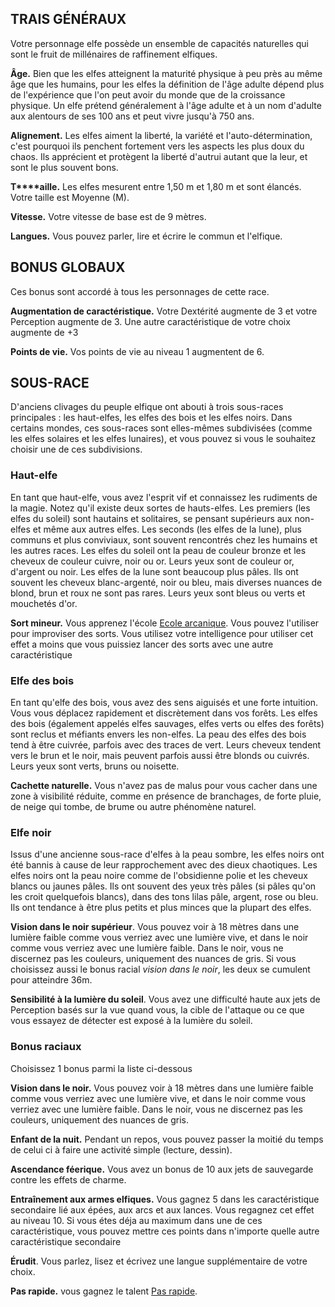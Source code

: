 ## TRAIS GÉNÉRAUX

Votre personnage elfe possède un ensemble de capacités naturelles qui sont le fruit de millénaires de raffinement elfiques.

**Âge.** Bien que les elfes atteignent la maturité physique à peu près au même âge que les humains, pour les elfes la définition de l'âge adulte dépend plus de l'expérience que l'on peut avoir du monde que de la croissance physique. Un elfe prétend généralement à l'âge adulte et à un nom d'adulte aux alentours de ses 100 ans et peut vivre jusqu'à 750 ans.

**Alignement.** Les elfes aiment la liberté, la variété et l'auto-détermination, c'est pourquoi ils penchent fortement vers les aspects les plus doux du chaos. Ils apprécient et protègent la liberté d'autrui autant que la leur, et sont le plus souvent bons.

**T****aille.** Les elfes mesurent entre 1,50 m et 1,80 m et sont élancés. Votre taille est Moyenne (M).

**Vitesse.** Votre vitesse de base est de 9 mètres.

**Langues.** Vous pouvez parler, lire et écrire le commun et l'elfique.

## BONUS GLOBAUX

Ces bonus sont accordé à tous les personnages de cette race.

**Augmentation de caractéristique.** Votre Dextérité augmente de 3 et votre Perception augmente de 3. Une autre caractéristique de votre choix augmente de +3

**Points de vie.** Vos points de vie au niveau 1 augmentent de 6.

## SOUS-RACE

D'anciens clivages du peuple elfique ont abouti à trois sous-races principales : les haut-elfes, les elfes des bois et les elfes noirs. Dans certains mondes, ces sous-races sont elles-mêmes subdivisées (comme les elfes solaires et les elfes lunaires), et vous pouvez si vous le souhaitez choisir une de ces subdivisions.

### Haut-elfe

En tant que haut-elfe, vous avez l'esprit vif et connaissez les rudiments de la magie. Notez qu'il existe deux sortes de hauts-elfes. Les premiers (les elfes du soleil) sont hautains et solitaires, se pensant supérieurs aux non-elfes et même aux autres elfes. Les seconds (les elfes de la lune), plus communs et plus conviviaux, sont souvent rencontrés chez les humains et les autres races. Les elfes du soleil ont la peau de couleur bronze et les cheveux de couleur cuivre, noir ou or. Leurs yeux sont de couleur or, d'argent ou noir. Les elfes de la lune sont beaucoup plus pâles. Ils ont souvent les cheveux blanc-argenté, noir ou bleu, mais diverses nuances de blond, brun et roux ne sont pas rares. Leurs yeux sont bleus ou verts et mouchetés d'or.

**Sort mineur.** Vous apprenez l'école [Ecole arcanique](../../../2.%20Classes/2.%20Talents/4.%20Ecoles%20de%20magie%20ou%20de%20technologie/Ecole%20de%20magie.md#Ecole%20arcanique). Vous pouvez l'utiliser pour improviser des sorts. Vous utilisez votre intelligence pour utiliser cet effet a moins que vous puissiez lancer des sorts avec une autre caractéristique

### Elfe des bois

En tant qu'elfe des bois, vous avez des sens aiguisés et une forte intuition. Vous vous déplacez rapidement et discrètement dans vos forêts. Les elfes des bois (également appelés elfes sauvages, elfes verts ou elfes des forêts) sont reclus et méfiants envers les non-elfes. La peau des elfes des bois tend à être cuivrée, parfois avec des traces de vert. Leurs cheveux tendent vers le brun et le noir, mais peuvent parfois aussi être blonds ou cuivrés. Leurs yeux sont verts, bruns ou noisette.

**Cachette naturelle.** Vous n'avez pas de malus pour vous cacher dans une zone à visibilité réduite, comme en présence de branchages, de forte pluie, de neige qui tombe, de brume ou autre phénomène naturel.

### Elfe noir

Issus d'une ancienne sous-race d'elfes à la peau sombre, les elfes noirs ont été bannis à cause de leur rapprochement avec des dieux chaotiques. Les elfes noirs ont la peau noire comme de l'obsidienne polie et les cheveux blancs ou jaunes pâles. Ils ont souvent des yeux très pâles (si pâles qu'on les croit quelquefois blancs), dans des tons lilas pâle, argent, rose ou bleu. Ils ont tendance à être plus petits et plus minces que la plupart des elfes.

**Vision dans le noir supérieur**. Vous pouvez voir à 18 mètres dans une lumière faible comme vous verriez avec une lumière vive, et dans le noir comme vous verriez avec une lumière faible. Dans le noir, vous ne discernez pas les couleurs, uniquement des nuances de gris. Si vous choisissez aussi le bonus racial _vision dans le noir_, les deux se cumulent pour atteindre 36m.

**Sensibilité à la lumière du soleil**. Vous avez une difficulté haute aux jets de Perception basés sur la vue quand vous, la cible de l'attaque ou ce que vous essayez de détecter est exposé à la lumière du soleil.

### **Bonus raciaux**

Choisissez 1 bonus parmi la liste ci-dessous

**Vision dans le noir.** Vous pouvez voir à 18 mètres dans une lumière faible comme vous verriez avec une lumière vive, et dans le noir comme vous verriez avec une lumière faible. Dans le noir, vous ne discernez pas les couleurs, uniquement des nuances de gris.

**Enfant de la nuit.** Pendant un repos, vous pouvez passer la moitié du temps de celui ci à faire une activité simple (lecture, dessin).

**Ascendance féerique.** Vous avez un bonus de 10 aux jets de sauvegarde contre les effets de charme.

**Entraînement aux armes elfiques.** Vous gagnez 5 dans les caractéristique secondaire lié aux épées, aux arcs et aux lances. Vous regagnez cet effet au niveau 10. Si vous étes déja au maximum dans une de ces caractéristique, vous pouvez mettre ces points dans n'importe quelle autre caractéristique secondaire

**Érudit**. Vous parlez, lisez et écrivez une langue supplémentaire de votre choix.

**Pas rapide.** vous gagnez le talent [Pas rapide](../../../2.%20Classes/2.%20Talents/3.%20Talent%20modifant%20un%20méchanique%20de%20base/Mouvement/Pas%20rapide.md).
